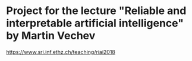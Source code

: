 # Project for the lecture "Reliable and interpretable artificial intelligence" by Martin Vechev

https://www.sri.inf.ethz.ch/teaching/riai2018
